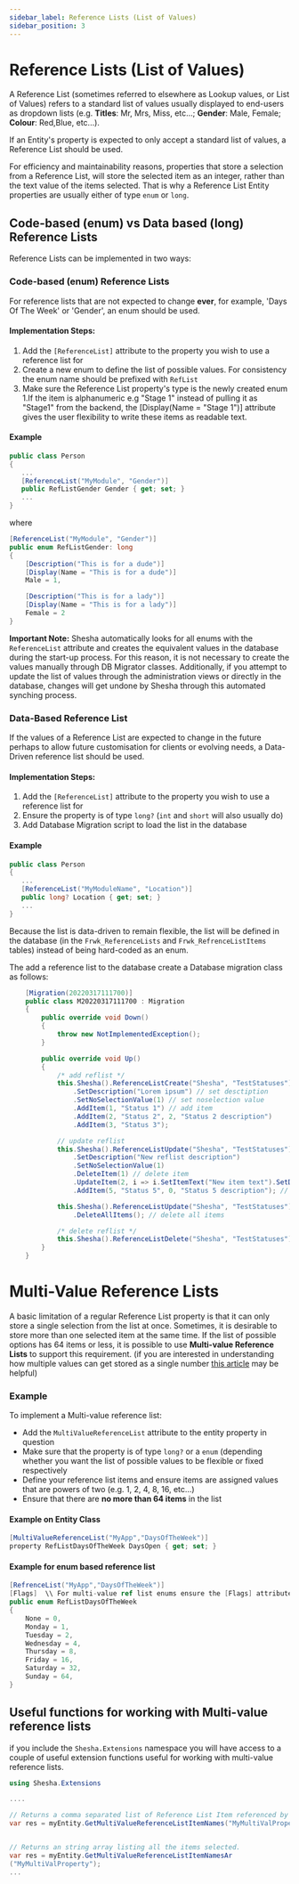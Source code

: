 ```yaml
---
sidebar_label: Reference Lists (List of Values)
sidebar_position: 3
---
```


# Reference Lists (List of Values)

A Reference List (sometimes referred to elsewhere as Lookup values, or List of Values) refers to a standard list of values usually displayed to end-users as dropdown lists (e.g. **Titles**: Mr, Mrs, Miss, etc...; **Gender**: Male, Female; **Colour**: Red,Blue, etc...).

If an Entity's property is expected to only accept a standard list of values, a Reference List should be used. 

For efficiency and maintainability reasons, properties that store a selection from a Reference List, will store the selected item as an integer, rather than the text value of the items selected. That is why a Reference List Entity properties are usually either of type `enum` or `long`.

## Code-based (enum) vs Data based (long) Reference Lists

Reference Lists can be implemented in two ways:

### Code-based (enum) Reference Lists
For reference lists that are not expected to change **ever**, for example, 'Days Of The Week' or 'Gender', an enum should be used.

#### Implementation Steps:

1. Add the `[ReferenceList]` attribute to the property you wish to use a reference list for
1. Create a new enum to define the list of possible values. For consistency the enum name should be prefixed with `RefList`
1. Make sure the Reference List property's type is the newly created enum
1.If the item is alphanumeric e.g "Stage 1" instead of pulling it as "Stage1" from the backend, the [Display(Name = "Stage 1")] attribute gives the user flexibility to write these items as readable text.
#### Example
``` csharp
public class Person
{
   ...
   [ReferenceList("MyModule", "Gender")]
   public RefListGender Gender { get; set; } 
   ...
}
```
where
``` csharp
[ReferenceList("MyModule", "Gender")]
public enum RefListGender: long
{
    [Description("This is for a dude")]
    [Display(Name = "This is for a dude")]
    Male = 1,

    [Description("This is for a lady")]
    [Display(Name = "This is for a lady")]
    Female = 2
}
```

**Important Note:** Shesha automatically looks for all enums with the `ReferenceList` attribute and creates the equivalent values in the database during the start-up process. For this reason, it is not necessary to create the values manually through DB Migrator classes. Additionally, if you attempt to update the list of values through the administration views or directly in the database, changes will get undone by Shesha through this automated synching process.



### Data-Based Reference List 
If the values of a Reference List are expected to change in the future perhaps to allow future customisation for clients or evolving needs, a Data-Driven reference list should be used.

#### Implementation Steps:

1. Add the `[ReferenceList]` attribute to the property you wish to use a reference list for
1. Ensure the property is of type `long?` (`int` and `short` will also usually do)
1. Add Database Migration script to load the list in the database

#### Example
``` csharp
public class Person
{
   ...
   [ReferenceList("MyModuleName", "Location")]
   public long? Location { get; set; } 
   ...
}
```
Because the list is data-driven to remain flexible, the list will be defined in the database (in the `Frwk_ReferenceLists` and `Frwk_RefrenceListItems` tables) instead of being hard-coded as an enum.

The add a reference list to the database create a Database migration class as follows:
``` csharp
    [Migration(20220317111700)]
    public class M20220317111700 : Migration
    {
        public override void Down()
        {
            throw new NotImplementedException();
        }

        public override void Up()
        {
            /* add reflist */
            this.Shesha().ReferenceListCreate("Shesha", "TestStatuses")
                .SetDescription("Lorem ipsum") // set desctiption
                .SetNoSelectionValue(1) // set noselection value
                .AddItem(1, "Status 1") // add item
                .AddItem(2, "Status 2", 2, "Status 2 description")
                .AddItem(3, "Status 3");

            // update reflist
            this.Shesha().ReferenceListUpdate("Shesha", "TestStatuses")
                .SetDescription("New reflist description")
                .SetNoSelectionValue(1)
                .DeleteItem(1) // delete item
                .UpdateItem(2, i => i.SetItemText("New item text").SetDescription("New item description").SetOrderIndex(100)) // update item
                .AddItem(5, "Status 5", 0, "Status 5 description"); // add new item

            this.Shesha().ReferenceListUpdate("Shesha", "TestStatuses")
                .DeleteAllItems(); // delete all items

            /* delete reflist */
            this.Shesha().ReferenceListDelete("Shesha", "TestStatuses");
        }
    }
```

# Multi-Value Reference Lists
A basic limitation of a regular Reference List property is that it can only store a single selection from the list at once. Sometimes, it is desirable to store more than one selected item at the same time. If the list of possible options has 64 items or less, it is possible to use **Multi-value Reference Lists** to support this requirement.
(if you are interested in understanding how multiple values can get stored as a single number <a href="https://www.alanzucconi.com/2015/07/26/enum-flags-and-bitwise-operators/" target="_blank">this article</a> may be helpful)

### Example

To implement a Multi-value reference list:

* Add the `MultiValueReferenceList` attribute to the entity property in question
* Make sure that the property is of type `long?` or a `enum` (depending whether you want the list of possible values to be flexible or fixed respectively
* Define your reference list items and ensure items are assigned values that are powers of two (e.g. 1, 2, 4, 8, 16, etc...)
* Ensure that there are **no more than 64 items** in the list
#### Example on Entity Class
``` csharp
[MultiValueReferenceList("MyApp","DaysOfTheWeek")]
property RefListDaysOfTheWeek DaysOpen { get; set; }
```
#### Example for enum based reference list
``` csharp
[RefrenceList("MyApp","DaysOfTheWeek")]
[Flags]  \\ For multi-value ref list enums ensure the [Flags] attribute is added 
public enum RefListDaysOfTheWeek
{
    None = 0,
    Monday = 1,
    Tuesday = 2,
    Wednesday = 4,
    Thursday = 8,
    Friday = 16,
    Saturday = 32,
    Sunday = 64,
}
```


## Useful functions for working with Multi-value reference lists
if you include the `Shesha.Extensions` namespace you will have access to a couple of useful extension functions useful for working with multi-value reference lists.

``` csharp
using Shesha.Extensions

....

// Returns a comma separated list of Reference List Item referenced by the property.
var res = myEntity.GetMultiValueReferenceListItemNames("MyMultiValProperty");


// Returns an string array listing all the items selected.
var res = myEntity.GetMultiValueReferenceListItemNamesAr
("MyMultiValProperty");
...
```


